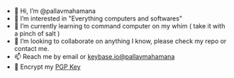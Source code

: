- 👋 Hi, I’m @pallavmahamana
- 👀 I’m interested in "Everything computers and softwares"
- 🌱 I’m currently learning to command computer on my whim ( take it with a pinch of salt )
- 💞️ I’m looking to collaborate on anything I know, please check my repo or contact me.
- 📫 Reach me by email or [keybase.io@pallavmahamana](https://keybase.io/pallavmahamana)
- 🔐 Encrypt my [PGP Key](https://gist.githubusercontent.com/pallavmahamana/767611fc52e43c41f2b5b6b15ee4b37b/raw/b08d7ed1e66aab34177be64a733c08d6acc4f325/9A52B2236E160025)

<!---
pallavmahamana/pallavmahamana is a ✨ special ✨ repository because its `README.md` (this file) appears on your GitHub profile.
You can click the Preview link to take a look at your changes.
--->
